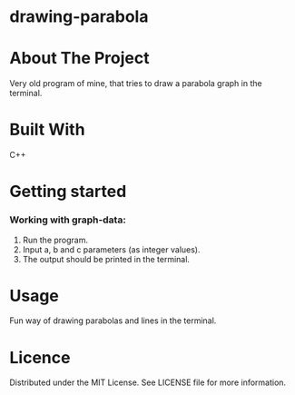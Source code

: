 # drawing-parabola

# About The Project
Very old program of mine, that tries to draw a parabola graph in the terminal.

# Built With
C++

# Getting started

### Working with graph-data:
1. Run the program.
2. Input a, b and c parameters (as integer values).
3. The output should be printed in the terminal.


# Usage
Fun way of drawing parabolas and lines in the terminal.

# Licence
Distributed under the MIT License. See LICENSE file for more information.
